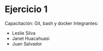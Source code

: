 # Ejercicio 1
Capacitación: Git, bash y docker
Integrantes:
- Leslie Silva
- Janet Huacahuasi
- Juan Salvador
